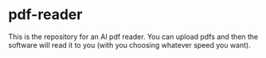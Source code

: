 # pdf-reader
This is the repository for an AI pdf reader. You can upload pdfs and then the software will read it to you (with you choosing whatever speed you want).

